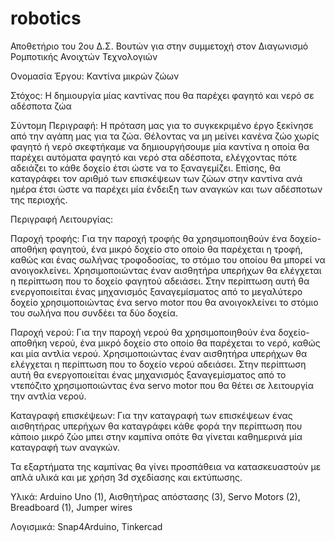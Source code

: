 # robotics
Αποθετήριο του 2ου Δ.Σ. Βουτών για στην συμμετοχή στον Διαγωνισμό Ρομποτικής Ανοιχτών Τεχνολογιών

Ονομασία Έργου: Καντίνα μικρών ζώων

Στόχος: Η δημιουργία μίας καντίνας που θα παρέχει φαγητό και νερό σε αδέσποτα ζώα 

Σύντομη Περιγραφή: Η πρόταση μας για το συγκεκριμένο έργο ξεκίνησε από την αγάπη μας για τα ζώα.  Θέλοντας να μη μείνει κανένα ζώο χωρίς φαγητό ή νερό σκεφτήκαμε να δημιουργήσουμε μία καντίνα η οποία θα παρέχει αυτόματα φαγητό και νερό στα αδέσποτα, ελέγχοντας πότε αδειάζει το κάθε δοχείο  έτσι ώστε να το ξαναγεμίζει.  Επίσης, θα καταγράφει τον αριθμό των επισκέψεων των ζώων στην καντίνα ανά ημέρα έτσι ώστε να παρέχει μία ένδειξη των αναγκών και των αδέσποτων της περιοχής.

Περιγραφή Λειτουργίας:  

Παροχή τροφής: Για την παροχή τροφής θα χρησιμοποιηθούν ένα δοχείο-αποθήκη φαγητού, ένα μικρό δοχείο στο οποίο θα παρέχεται η τροφή, καθώς και ένας σωλήνας τροφοδοσίας, το στόμιο του οποίου θα μπορεί να ανοιγοκλείνει.  Χρησιμοποιώντας έναν αισθητήρα υπερήχων θα ελέγχεται η περίπτωση που το δοχείο φαγητού αδειάσει.  Στην περίπτωση αυτή θα ενεργοποιείται ένας μηχανισμός ξαναγεμίσματος από το μεγαλύτερο δοχείο χρησιμοποιώντας ένα servo motor που θα ανοιγοκλείνει το στόμιο του σωλήνα που συνδέει τα δύο δοχεία.

Παροχή νερού: Για την παροχή νερού θα χρησιμοποιηθούν ένα δοχείο-αποθήκη νερού, ένα μικρό δοχείο στο οποίο θα παρέχεται το νερό, καθώς και μία αντλία νερού.  Χρησιμοποιώντας έναν αισθητήρα υπερήχων θα ελέγχεται η περίπτωση που το δοχείο νερού αδειάσει.  Στην περίπτωση αυτή θα ενεργοποιείται ένας μηχανισμός ξαναγεμίσματος από το ντεπόζιτο χρησιμοποιώντας ένα servo motor που θα θέτει σε λειτουργία την αντλία νερού.

Καταγραφή επισκέψεων:
Για την καταγραφή των επισκέψεων ένας αισθητήρας υπερήχων θα καταγράφει κάθε φορά την περίπτωση που κάποιο μικρό ζώο μπει στην καμπίνα οπότε θα γίνεται καθημερινά μία καταγραφή των αναγκών.

Τα εξαρτήματα της καμπίνας θα γίνει προσπάθεια να κατασκευαστούν με απλά υλικά και με χρήση 3d σχεδίασης και εκτύπωσης.


Υλικά:  Arduino Uno (1),
        Αισθητήρας απόστασης (3),
        Servo Motors (2),
        Breadboard (1),
        Jumper wires
      
        
Λογισμικά: Snap4Arduino, Tinkercad
        
